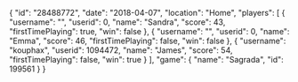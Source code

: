 {
  "id": "28488772",
  "date": "2018-04-07",
  "location": "Home",
  "players": [
    {
      "username": "",
      "userid": 0,
      "name": "Sandra",
      "score": 43,
      "firstTimePlaying": true,
      "win": false
    },
    {
      "username": "",
      "userid": 0,
      "name": "Emma",
      "score": 46,
      "firstTimePlaying": false,
      "win": false
    },
    {
      "username": "kouphax",
      "userid": 1094472,
      "name": "James",
      "score": 54,
      "firstTimePlaying": false,
      "win": true
    }
  ],
  "game": {
    "name": "Sagrada",
    "id": 199561
  }
}
